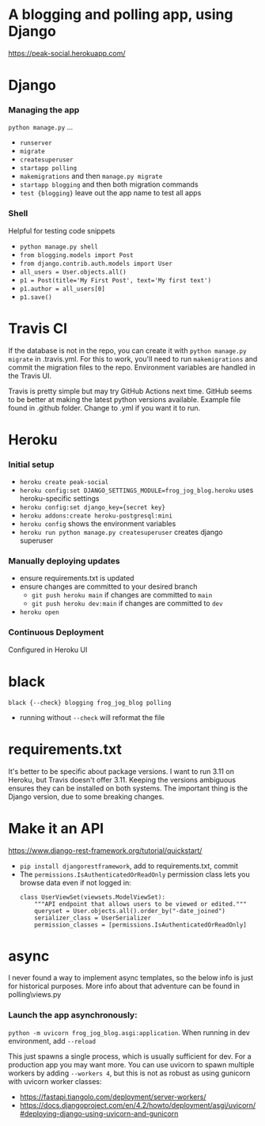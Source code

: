# A blogging and polling app, using Django
https://peak-social.herokuapp.com/


# Django
### Managing the app
`python manage.py` ...
- `runserver`
- `migrate`
- `createsuperuser`
- `startapp polling`
- `makemigrations` and then `manage.py migrate`
- `startapp blogging` and then both migration commands
- `test {blogging}` leave out the app name to test all apps


### Shell
Helpful for testing code snippets
- `python manage.py shell`
- `from blogging.models import Post`
- `from django.contrib.auth.models import User`
- `all_users = User.objects.all()`
- `p1 = Post(title='My First Post', text='My first text')`
- `p1.author = all_users[0]`
- `p1.save()`


# Travis CI
If the database is not in the repo, you can create it with `python manage.py migrate` in .travis.yml.
For this to work, you'll need to run `makemigrations` and commit the migration files to the repo.
Environment variables are handled in the Travis UI.

Travis is pretty simple but may try GitHub Actions next time.
GitHub seems to be better at making the latest python versions available.
Example file found in .github folder. Change to .yml if you want it to run.


# Heroku
### Initial setup
- `heroku create peak-social`
- `heroku config:set DJANGO_SETTINGS_MODULE=frog_jog_blog.heroku` uses heroku-specific settings
- `heroku config:set django_key={secret key}`
- `heroku addons:create heroku-postgresql:mini`
- `heroku config` shows the environment variables
- `heroku run python manage.py createsuperuser` creates django superuser

### Manually deploying updates
- ensure requirements.txt is updated
- ensure changes are committed to your desired branch
  - `git push heroku main` if changes are committed to `main`
  - `git push heroku dev:main` if changes are committed to `dev`
- `heroku open`

### Continuous Deployment
Configured in Heroku UI


# black
`black {--check} blogging frog_jog_blog polling`
- running without `--check` will reformat the file


# requirements.txt
It's better to be specific about package versions.
I want to run 3.11 on Heroku, but Travis doesn't offer 3.11.
Keeping the versions ambiguous ensures they can be installed on both systems.
The important thing is the Django version, due to some breaking changes.


# Make it an API
https://www.django-rest-framework.org/tutorial/quickstart/
- `pip install djangorestframework`, add to requirements.txt, commit
- The `permissions.IsAuthenticatedOrReadOnly` permission class lets you browse data even if not logged in:
  ```
  class UserViewSet(viewsets.ModelViewSet):
      """API endpoint that allows users to be viewed or edited."""
      queryset = User.objects.all().order_by("-date_joined")
      serializer_class = UserSerializer
      permission_classes = [permissions.IsAuthenticatedOrReadOnly]
  ```

# async
I never found a way to implement async templates, so the below info is just for historical purposes.
More info about that adventure can be found in polling\views.py

### Launch the app asynchronously:
`python -m uvicorn frog_jog_blog.asgi:application`. When running in dev environment, add `--reload`

This just spawns a single process, which is usually sufficient for dev. For a production app you may want more.
You can use uvicorn to spawn multiple workers by adding `--workers 4`,
but this is not as robust as using gunicorn with uvicorn worker classes:
- https://fastapi.tiangolo.com/deployment/server-workers/
- https://docs.djangoproject.com/en/4.2/howto/deployment/asgi/uvicorn/#deploying-django-using-uvicorn-and-gunicorn
